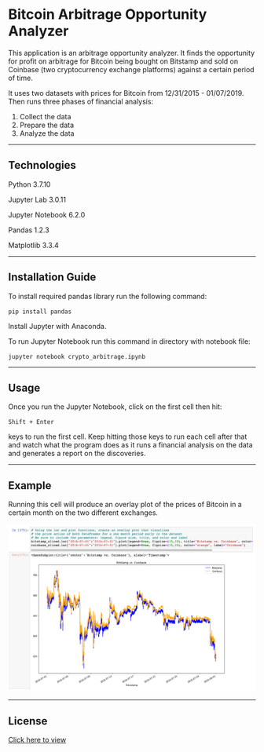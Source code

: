 # Bitcoin Arbitrage Opportunity Analyzer

This application is an arbitrage opportunity analyzer. It finds the opportunity for profit on arbitrage for Bitcoin being bought on Bitstamp and sold on Coinbase (two cryptocurrency exchange platforms) against a certain period of time. 

It uses two datasets with prices for Bitcoin from 12/31/2015 - 01/07/2019. Then runs three phases of financial analysis:

1. Collect the data
2. Prepare the data
3. Analyze the data

---


## Technologies


Python 3.7.10

Jupyter Lab 3.0.11

Jupyter Notebook 6.2.0

Pandas 1.2.3

Matplotlib 3.3.4

---


## Installation Guide

To install required pandas library run the following command:

    pip install pandas

Install Jupyter with Anaconda. 

To run Jupyter Notebook run this command in directory with notebook file:

    jupyter notebook crypto_arbitrage.ipynb

---


## Usage

Once you run the Jupyter Notebook, click on the first cell then hit:

    Shift + Enter

keys to run the first cell. Keep hitting those keys to run each cell after that and watch what the program does as it runs a financial analysis on the data and generates a report on the discoveries.

---

## Example

Running this cell will produce an overlay plot of the prices of Bitcoin in a certain month on the two different exchanges. 

![Example](https://github.com/talibkateeb/Bitcoin-Arbitrage-Opportunity-Analyzer/blob/main/readme_example.png)

---
## License

[Click here to view](https://github.com/talibkateeb/Bitcoin-Arbitrage-Opportunity-Analyzer/blob/main/LICENSE)
